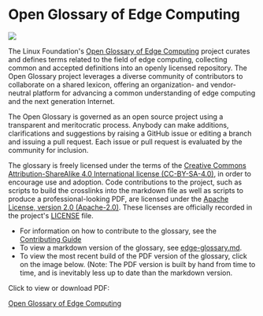 # Open Glossary of Edge Computing

![](https://raw.githubusercontent.com/lf-edge/glossary/master/Cover%20Art/OGECv2%20Cover%20Art%20small.jpg)

The Linux Foundation's [Open Glossary of Edge Computing](./edge-glossary.md) project curates and defines terms related to the field of edge computing, collecting common and accepted definitions into an openly licensed repository. The Open Glossary project leverages a diverse community of contributors to collaborate on a shared lexicon, offering an organization- and vendor-neutral platform for advancing a common understanding of edge computing and the next generation Internet.

The Open Glossary is governed as an open source project using a transparent and meritocratic process. Anybody can make additions, clarifications and suggestions by raising a GitHub issue or editing a branch and issuing a pull request. Each issue or pull request is evaluated by the community for inclusion. 

The glossary is freely licensed under the terms of the [Creative Commons Attribution-ShareAlike 4.0 International license (CC-BY-SA-4.0)](https://creativecommons.org/licenses/by-sa/4.0/), in order to encourage use and adoption. Code contributions to the project, such as scripts to build the crosslinks into the markdown file as well as scripts to produce a professional-looking PDF, are licensed under the [Apache License, version 2.0 (Apache-2.0)](https://www.apache.org/licenses/LICENSE-2.0.html). These licenses are officially recorded in the project's [LICENSE](./LICENSE) file.

* For information on how to contribute to the glossary, see the [Contributing Guide](./CONTRIBUTING.md)
* To view a markdown version of the glossary, see [edge-glossary.md](./edge-glossary.md).
* To view the most recent build of the PDF version of the glossary, click on the image below. (Note: The PDF version is built by hand from time to time, and is inevitably less up to date than the markdown version.

Click to view or download PDF:

[Open Glossary of Edge Computing](https://github.com/lf-edge/glossary/blob/master/PDFs/OpenGlossaryofEdgeComputing_2019_v2.0.pdf)
